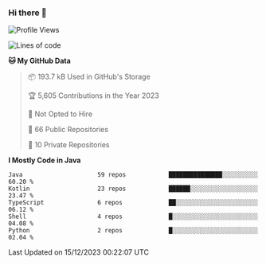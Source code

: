 ### Hi there 👋


<!--START_SECTION:waka-->
![Profile Views](http://img.shields.io/badge/Profile%20Views-8-blue)

![Lines of code](https://img.shields.io/badge/From%20Hello%20World%20I%27ve%20Written-12.0%20million%20lines%20of%20code-blue)

**🐱 My GitHub Data** 

> 📦 193.7 kB Used in GitHub's Storage 
 > 
> 🏆 5,605 Contributions in the Year 2023
 > 
> 🚫 Not Opted to Hire
 > 
> 📜 66 Public Repositories 
 > 
> 🔑 10 Private Repositories 
 > 
**I Mostly Code in Java** 

```text
Java                     59 repos            ███████████████░░░░░░░░░░   60.20 % 
Kotlin                   23 repos            ██████░░░░░░░░░░░░░░░░░░░   23.47 % 
TypeScript               6 repos             ██░░░░░░░░░░░░░░░░░░░░░░░   06.12 % 
Shell                    4 repos             █░░░░░░░░░░░░░░░░░░░░░░░░   04.08 % 
Python                   2 repos             █░░░░░░░░░░░░░░░░░░░░░░░░   02.04 % 
```




 Last Updated on 15/12/2023 00:22:07 UTC
<!--END_SECTION:waka-->
